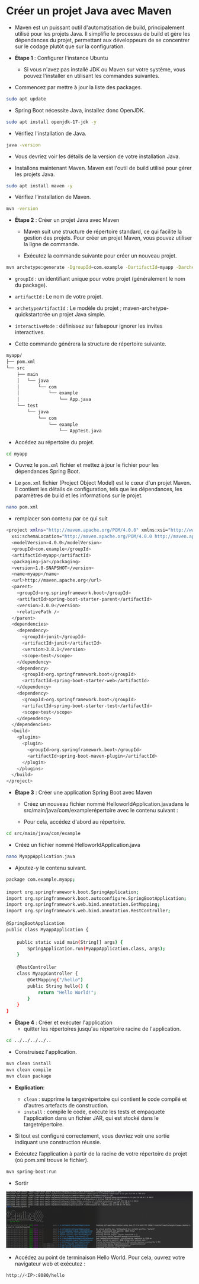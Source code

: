 # Créer un projet Java avec Maven

- Maven est un puissant outil d'automatisation de build, principalement utilisé pour les projets Java. Il simplifie le processus de build et gère les dépendances du projet, permettant aux développeurs de se concentrer sur le codage plutôt que sur la configuration.

- **Étape 1** : Configurer l'instance Ubuntu

  - Si vous n'avez pas installé JDK ou Maven sur votre système, vous pouvez l'installer en utilisant les commandes suivantes.

- Commencez par mettre à jour la liste des packages.

```sh
sudo apt update
```

- Spring Boot nécessite Java, installez donc OpenJDK.

```sh
sudo apt install openjdk-17-jdk -y
```

- Vérifiez l'installation de Java.

```sh
java -version
```

- Vous devriez voir les détails de la version de votre installation Java.

- Installons maintenant Maven. Maven est l'outil de build utilisé pour gérer les projets Java.

```sh
sudo apt install maven -y
```

- Vérifiez l’installation de Maven.

```sh
mvn -version
```

- **Étape 2** : Créer un projet Java avec Maven

  - Maven suit une structure de répertoire standard, ce qui facilite la gestion des projets. Pour créer un projet Maven, vous pouvez utiliser la ligne de commande.

  - Exécutez la commande suivante pour créer un nouveau projet.

```sh
mvn archetype:generate -DgroupId=com.example -DartifactId=myapp -DarchetypeArtifactId=maven-archetype-quickstart -DinteractiveMode=false
```

- `groupId` : un identifiant unique pour votre projet (généralement le nom du package).
- `artifactId` : Le nom de votre projet.
- `archetypeArtifactId` : Le modèle du projet ; maven-archetype-quickstartcrée un projet Java simple.
- `interactiveMode` : définissez sur falsepour ignorer les invites interactives.

- Cette commande générera la structure de répertoire suivante.

```sh
myapp/
├── pom.xml
└── src
    ├── main
    │   └── java
    │       └── com
    │           └── example
    │               └── App.java
    └── test
        └── java
            └── com
                └── example
                    └── AppTest.java
```

- Accédez au répertoire du projet.

```sh
cd myapp
```

- Ouvrez le `pom.xml` fichier et mettez à jour le fichier pour les dépendances Spring Boot.

- Le `pom.xml` fichier (Project Object Model) est le cœur d'un projet Maven. Il contient les détails de configuration, tels que les dépendances, les paramètres de build et les informations sur le projet.

```sh
nano pom.xml
```

- remplacer son contenu par ce qui suit

```sh
<project xmlns="http://maven.apache.org/POM/4.0.0" xmlns:xsi="http://www.w3.org/2001/XMLSchema-instance"
  xsi:schemaLocation="http://maven.apache.org/POM/4.0.0 http://maven.apache.org/maven-v4_0_0.xsd">
  <modelVersion>4.0.0</modelVersion>
  <groupId>com.example</groupId>
  <artifactId>myapp</artifactId>
  <packaging>jar</packaging>
  <version>1.0-SNAPSHOT</version>
  <name>myapp</name>
  <url>http://maven.apache.org</url>
  <parent>
    <groupId>org.springframework.boot</groupId>
    <artifactId>spring-boot-starter-parent</artifactId>
    <version>3.0.0</version>
    <relativePath />
  </parent>
  <dependencies>
    <dependency>
      <groupId>junit</groupId>
      <artifactId>junit</artifactId>
      <version>3.8.1</version>
      <scope>test</scope>
    </dependency>
    <dependency>
      <groupId>org.springframework.boot</groupId>
      <artifactId>spring-boot-starter-web</artifactId>
    </dependency>
    <dependency>
      <groupId>org.springframework.boot</groupId>
      <artifactId>spring-boot-starter-test</artifactId>
      <scope>test</scope>
    </dependency>
  </dependencies>
  <build>
    <plugins>
      <plugin>
        <groupId>org.springframework.boot</groupId>
        <artifactId>spring-boot-maven-plugin</artifactId>
      </plugin>
    </plugins>
  </build>
</project>
```

- **Étape 3** : Créer une application Spring Boot avec Maven

  - Créez un nouveau fichier nommé HelloworldApplication.javadans le src/main/java/com/examplerépertoire avec le contenu suivant :

  - Pour cela, accédez d'abord au répertoire.

```sh
cd src/main/java/com/example
```

- Créez un fichier nommé HelloworldApplication.java

```sh
nano MyappApplication.java
```

- Ajoutez-y le contenu suivant.

```sh
package com.example.myapp;

import org.springframework.boot.SpringApplication;
import org.springframework.boot.autoconfigure.SpringBootApplication;
import org.springframework.web.bind.annotation.GetMapping;
import org.springframework.web.bind.annotation.RestController;

@SpringBootApplication
public class MyappApplication {

    public static void main(String[] args) {
        SpringApplication.run(MyappApplication.class, args);
    }

    @RestController
    class MyappController {
        @GetMapping("/hello")
        public String hello() {
            return "Hello World!";
        }
    }
}
```

- **Étape 4** : Créer et exécuter l'application
  - quitter les répertoires jusqu'au répertoire racine de l'application.

```sh
cd ../../../../..
```

- Construisez l'application.

```sh
mvn clean install
mvn clean compile
mvn clean package
```

- **Explication**:

  - `clean` : supprime le targetrépertoire qui contient le code compilé et d'autres artefacts de construction.
  - `install` : compile le code, exécute les tests et empaquete l'application dans un fichier JAR, qui est stocké dans le targetrépertoire.

- Si tout est configuré correctement, vous devriez voir une sortie indiquant une construction réussie.

- Exécutez l’application à partir de la racine de votre répertoire de projet (où pom.xml trouve le fichier).

```sh
mvn spring-boot:run
```

- Sortir

![maven](/assets/maven.png)

- Accédez au point de terminaison Hello World. Pour cela, ouvrez votre navigateur web et exécutez :

```sh
http://<IP>:8080/hello
```
